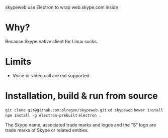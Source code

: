 skypeweb use Electron to wrap web.skype.com inside

# Why?
Because Skype native client for Linux sucks.

# Limits

- Voice or video call are not supported

# Installation, build & run from source
`git clone git@github.com:olragon/skypeweb.git`
`cd skypeweb`
`bower install`
`npm install -g electron-prebuilt`
`electron .`

The Skype name, associated trade marks and logos and the "S" logo are trade marks of Skype or related entities.
